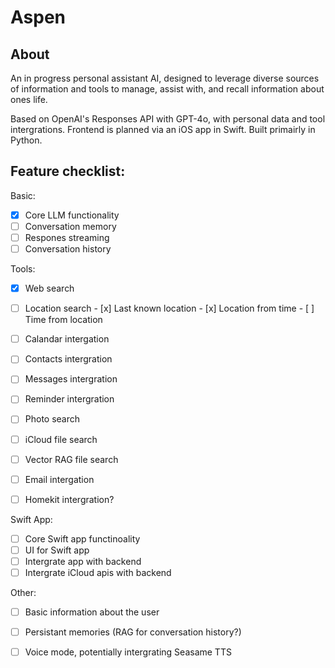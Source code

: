 # Aspen

## About

An in progress personal assistant AI, designed to leverage diverse sources of information and tools to manage, assist with, and recall information about ones life. 

Based on OpenAI's Responses API with GPT-4o, with personal data and tool intergrations. 
Frontend is planned via an iOS app in Swift. Built primairly in Python.


## Feature checklist:

Basic: 
- [x] Core LLM functionality
- [ ] Conversation memory
- [ ] Respones streaming
- [ ] Conversation history

Tools:
- [x] Web search
- [ ] Location search
      - [x] Last known location
      - [x] Location from time
      - [ ] Time from location
- [ ] Calandar intergation
- [ ] Contacts intergration
- [ ] Messages intergration
- [ ] Reminder intergration
- [ ] Photo search
- [ ] iCloud file search
- [ ] Vector RAG file search
- [ ] Email intergation
- [ ] Homekit intergration?


Swift App:
- [ ] Core Swift app functinoality
- [ ] UI for Swift app
- [ ] Intergrate app with backend
- [ ] Intergrate iCloud apis with backend

Other:
- [ ] Basic information about the user
- [ ] Persistant memories (RAG for conversation history?)
- [ ] Voice mode, potentially intergrating Seasame TTS

  
